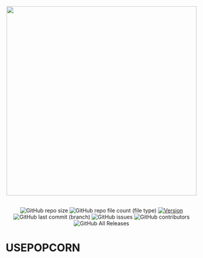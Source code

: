 <div align="center">
  <img src="https://github.com/user-attachments/assets/0f2e384c-9343-4067-bbb0-9b3ef9f90999" width=500px/>
  <br />
  <br />

![GitHub repo size](https://img.shields.io/github/repo-size/yazansedih/usepopcorn)
![GitHub repo file count (file type)](https://img.shields.io/github/directory-file-count/yazansedih/usepopcorn)
[![Version](https://img.shields.io/badge/version-v1.0.0-blue)](https://github.com/yazansedih/usepopcorn/releases/tag/v1.0.0)
![GitHub last commit (branch)](https://img.shields.io/github/last-commit/yazansedih/usepopcorn/main)
![GitHub issues](https://img.shields.io/github/issues/yazansedih/usepopcorn)
![GitHub contributors](https://img.shields.io/github/contributors/yazansedih/usepopcorn)
![GitHub All Releases](https://img.shields.io/github/downloads/yazansedih/usepopcorn/total)

</div>

<h1>USEPOPCORN</h1>
  
